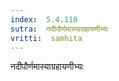 ```yaml
---
index:  5.4.110
sutra:  नदीपौर्णमास्याग्रहायणीभ्यः
vritti:  samhita 
---
```


नदीपौर्णमास्याग्रहायणीभ्यः

